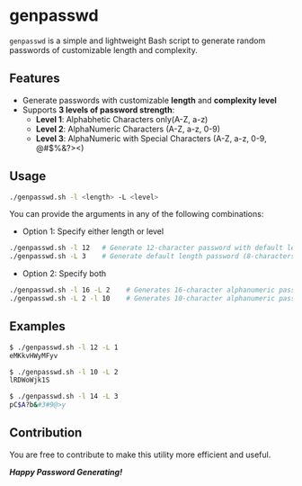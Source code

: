 # genpasswd

`genpasswd` is a simple and lightweight Bash script to generate random passwords of customizable length and complexity.

## Features

- Generate passwords with customizable **length** and **complexity level**
- Supports **3 levels of password strength**:
    - **Level 1**: Alphabhetic Characters only(A-Z, a-z)
    - **Level 2**: AlphaNumeric Characters (A-Z, a-z, 0-9)
    - **Level 3**: AlphaNumeric with Special Characters (A-Z, a-z, 0-9,  @#$%&?><)


## Usage

```bash
./genpasswd.sh -l <length> -L <level>

```

You can provide the arguments in any of the following combinations:

- Option 1: Specify either length or level

```bash
./genpasswd.sh -l 12   # Generate 12-character password with default level 1
./genpasswd.sh -L 3    # Generate default length password (8-characters) with level 3
```

- Option 2: Specify both

```bash
./genpasswd.sh -l 16 -L 2    # Generates 16-character alphanumeric password
./genpasswd.sh -L 2 -l 10    # Generates 10-character alphanumeric password
```

## Examples

```bash
$ ./genpasswd.sh -l 12 -L 1
eMKkvHWyMFyv

$ ./genpasswd.sh -l 10 -L 2
lRDWoWjk1S    

$ ./genpasswd.sh -l 14 -L 3
pC$A?b&#3#9@>y
```

## Contribution

You are free to contribute to make this utility more efficient and useful.

***Happy Password Generating!***
